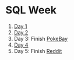 # SQL Week

1. [Day 1](day1/)
1. [Day 2](day2/)
1. Day 3: Finish [PokeBay](https://github.com/horizons-school-of-technology/pokebay)
1. [Day 4](day4/)
1. Day 5: Finish [Reddit](https://github.com/horizons-school-of-technology/reddit)
